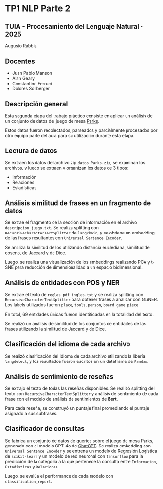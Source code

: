# TP1 NLP Parte 2

## TUIA - Procesamiento del Lenguaje Natural · 2025

Augusto Rabbia

## Docentes

- Juan Pablo Manson
- Alan Geary
- Constantino Ferruci
- Dolores Sollberger

## Descripción general

Esta segunda etapa del trabajo práctico consiste en aplicar un análisis de un conjunto de datos del juego de mesa [Parks](https://boardgamegeek.com/boardgame/266524/parks).

Estos datos fueron recolectados, parseados y parcialmente procesados por otro equipo parte del aula para su utilización durante esta etapa.

## Lectura de datos

Se extraen los datos del archivo zip `datos_Parks.zip`, se examinan los archivos, y luego se extraen y organizan los datos de 3 tipos:
- Información
- Relaciones
- Estadísticas

## Análisis similitud de frases en un fragmento de datos

Se extrae el fragmento de la sección de información en el archivo `descripcion_juego.txt`. Se realiza splitting con `RecursiveCharacterTextSplitter` de `langchain`, y se obtiene un embedding de las frases resultantes con `Universal Sentence Encoder`.

Se analiza la similitud de los utilizando distancia euclediana, similitud de coseno, de Jaccard y de Dice.

Luego, se realiza una visualización de los embeddings realizando PCA y t-SNE para reducción de dimensionalidad a un espacio bidimensional.

## Análisis de entidades con POS y NER

Se extrae el texto de `reglas_pdf_ingles.txt` y se realiza splitting con `RecursiveCharacterTextSplitter` para obtener frases a analizar con GLiNER. Los labels utilizados fueron `place`, `tools`, `person`, `board game piece` 

En total, 69 entidades únicas fueron identificadas en la totalidad del texto.

Se realizó un análisis de similitud de los conjuntos de entidades de las frases utilizando la similitud de Jaccard y de Dice.

## Clasificación del idioma de cada archivo

Se realizó clasificación del idioma de cada archivo utilizando la libería `langdetect`, y los resultados fueron escritos en un dataframe de `Pandas`.

## Análisis de sentimiento de reseñas

Se extrajo el texto de todas las reseñas disponibles. Se realizó splitting del texto con `RecursiveCharacterTextSplitter` y análisis de sentimiento de cada frase con el modelo de análisis de sentimientos de **Bert**.

Para cada reseña, se construyó un puntaje final promediando el puntaje asignado a sus subfrases.

## Clasificador de consultas

Se fabrica un conjunto de datos de queries sobre el juego de mesa Parks, generado con el modelo GPT-4o de [ChatGPT](https://chatgpt.com/). Se realiza embedding con `Universal Sentence Encoder` y se entrena un modelo de Regresión Logística de `scikit-learn` y un modelo de red neuronal con `tensorflow` para la predicción de la categoría a la que pertenece la consulta entre `Informacion`, `Estadisticas` y `Relaciones`.

Luego, se evalúa el performance de cada modelo con `classification_report`.



